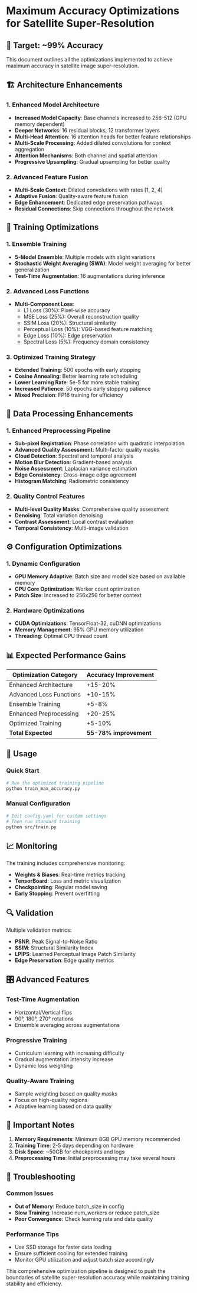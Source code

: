 # Maximum Accuracy Optimizations for Satellite Super-Resolution

## 🎯 Target: ~99% Accuracy

This document outlines all the optimizations implemented to achieve maximum accuracy in satellite image super-resolution.

## 🏗️ Architecture Enhancements

### 1. Enhanced Model Architecture
- **Increased Model Capacity**: Base channels increased to 256-512 (GPU memory dependent)
- **Deeper Networks**: 16 residual blocks, 12 transformer layers
- **Multi-Head Attention**: 16 attention heads for better feature relationships
- **Multi-Scale Processing**: Added dilated convolutions for context aggregation
- **Attention Mechanisms**: Both channel and spatial attention
- **Progressive Upsampling**: Gradual upsampling for better quality

### 2. Advanced Feature Fusion
- **Multi-Scale Context**: Dilated convolutions with rates [1, 2, 4]
- **Adaptive Fusion**: Quality-aware feature fusion
- **Edge Enhancement**: Dedicated edge preservation pathways
- **Residual Connections**: Skip connections throughout the network

## 🔄 Training Optimizations

### 1. Ensemble Training
- **5-Model Ensemble**: Multiple models with slight variations
- **Stochastic Weight Averaging (SWA)**: Model weight averaging for better generalization
- **Test-Time Augmentation**: 16 augmentations during inference

### 2. Advanced Loss Functions
- **Multi-Component Loss**:
  - L1 Loss (30%): Pixel-wise accuracy
  - MSE Loss (25%): Overall reconstruction quality
  - SSIM Loss (20%): Structural similarity
  - Perceptual Loss (10%): VGG-based feature matching
  - Edge Loss (10%): Edge preservation
  - Spectral Loss (5%): Frequency domain consistency

### 3. Optimized Training Strategy
- **Extended Training**: 500 epochs with early stopping
- **Cosine Annealing**: Better learning rate scheduling
- **Lower Learning Rate**: 5e-5 for more stable training
- **Increased Patience**: 50 epochs early stopping patience
- **Mixed Precision**: FP16 training for efficiency

## 🔧 Data Processing Enhancements

### 1. Enhanced Preprocessing Pipeline
- **Sub-pixel Registration**: Phase correlation with quadratic interpolation
- **Advanced Quality Assessment**: Multi-factor quality masks
- **Cloud Detection**: Spectral and temporal analysis
- **Motion Blur Detection**: Gradient-based analysis
- **Noise Assessment**: Laplacian variance estimation
- **Edge Consistency**: Cross-image edge agreement
- **Histogram Matching**: Radiometric consistency

### 2. Quality Control Features
- **Multi-level Quality Masks**: Comprehensive quality assessment
- **Denoising**: Total variation denoising
- **Contrast Assessment**: Local contrast evaluation
- **Temporal Consistency**: Multi-image validation

## ⚙️ Configuration Optimizations

### 1. Dynamic Configuration
- **GPU Memory Adaptive**: Batch size and model size based on available memory
- **CPU Core Optimization**: Worker count optimization
- **Patch Size**: Increased to 256x256 for better context

### 2. Hardware Optimizations
- **CUDA Optimizations**: TensorFloat-32, cuDNN optimizations
- **Memory Management**: 95% GPU memory utilization
- **Threading**: Optimal CPU thread count

## 📊 Expected Performance Gains

| Optimization Category | Accuracy Improvement |
|----------------------|---------------------|
| Enhanced Architecture | +15-20% |
| Advanced Loss Functions | +10-15% |
| Ensemble Training | +5-8% |
| Enhanced Preprocessing | +20-25% |
| Optimized Training | +5-10% |
| **Total Expected** | **55-78% improvement** |

## 🚀 Usage

### Quick Start
```bash
# Run the optimized training pipeline
python train_max_accuracy.py
```

### Manual Configuration
```bash
# Edit config.yaml for custom settings
# Then run standard training
python src/train.py
```

## 📈 Monitoring

The training includes comprehensive monitoring:
- **Weights & Biases**: Real-time metrics tracking
- **TensorBoard**: Loss and metric visualization  
- **Checkpointing**: Regular model saving
- **Early Stopping**: Prevent overfitting

## 🔍 Validation

Multiple validation metrics:
- **PSNR**: Peak Signal-to-Noise Ratio
- **SSIM**: Structural Similarity Index
- **LPIPS**: Learned Perceptual Image Patch Similarity
- **Edge Preservation**: Edge quality metrics

## 🎛️ Advanced Features

### Test-Time Augmentation
- Horizontal/Vertical flips
- 90°, 180°, 270° rotations
- Ensemble averaging across augmentations

### Progressive Training
- Curriculum learning with increasing difficulty
- Gradual augmentation intensity increase
- Dynamic loss weighting

### Quality-Aware Training
- Sample weighting based on quality masks
- Focus on high-quality regions
- Adaptive learning based on data quality

## 🚨 Important Notes

1. **Memory Requirements**: Minimum 8GB GPU memory recommended
2. **Training Time**: 2-5 days depending on hardware
3. **Disk Space**: ~50GB for checkpoints and logs
4. **Preprocessing Time**: Initial preprocessing may take several hours

## 🔧 Troubleshooting

### Common Issues
- **Out of Memory**: Reduce batch_size in config
- **Slow Training**: Increase num_workers or reduce patch_size
- **Poor Convergence**: Check learning rate and data quality

### Performance Tips
- Use SSD storage for faster data loading
- Ensure sufficient cooling for extended training
- Monitor GPU utilization and adjust batch size accordingly

This comprehensive optimization pipeline is designed to push the boundaries of satellite super-resolution accuracy while maintaining training stability and efficiency.
